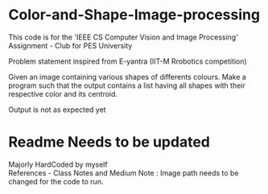 # Color-and-Shape-Image-processing
This code is for the 'IEEE CS Computer Vision and Image Processing' Assignment - Club for PES University

Problem statement inspired from E-yantra (IIT-M Rrobotics competition)

Given an image containing various shapes of differents colours. 
Make a program such that the output contains a list having all shapes with their respective color and its centroid. 

Output is not as expected yet 

# Readme Needs to be updated

Majorly HardCoded by myself  
References - Class Notes and Medium
Note : Image path needs to be changed for the code to run.
